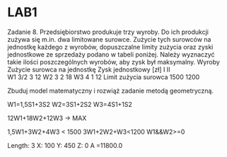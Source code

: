 # LAB1
Zadanie 8. Przedsiębiorstwo produkuje trzy wyroby. Do ich produkcji zużywa się m.in. dwa limitowane surowce. Zużycie tych surowców na jednostkę każdego z wyrobów, dopuszczalne limity zużycia oraz zyski jednostkowe ze sprzedaży podano w tabeli poniżej. Należy wyznaczyć takie ilości poszczególnych wyrobów, aby zysk był maksymalny.
Wyroby	Zużycie surowca na jednostkę	Zysk jednostkowy [zł]
	I	II	
W1	3/2	3	12
W2	3	2	18
W3	4	1	12
Limit zużycia surowca	1500	1200	

Zbuduj model matematyczny i rozwiąż zadanie metodą geometryczną.

W1=1,5S1+3S2
W2=3S1+2S2
W3=4S1+1S2

12W1+18W2+12W3 -> MAX

1,5W1+3W2+4W3 < 1500
3W1+2W2+W3<1200
W1&&W2>=0

Length: 3
X: 100	Y: 450	Z: 0
A =11800.0
